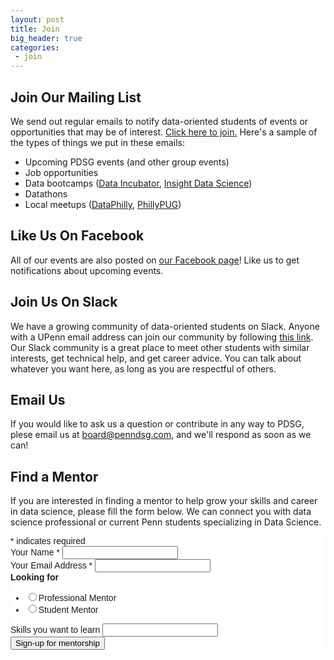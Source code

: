 ```yaml
---
layout: post
title: Join
big_header: true
categories:
 - join
---
```


## Join Our Mailing List

We send out regular emails to notify data-oriented students of events or opportunities that may be of interest. [Click here to join.](http://penndsg.us16.list-manage.com/subscribe?u=8d37ea8911e6f07a325e06b06&id=1b1f4112db) Here's a sample of the types of things we put in these emails:

- Upcoming PDSG events (and other group events)
- Job opportunities
- Data bootcamps ([Data Incubator](https://www.thedataincubator.com/), [Insight Data Science](http://insightdatascience.com/))
- Datathons
- Local meetups ([DataPhilly](https://www.meetup.com/DataPhilly/), [PhillyPUG](https://www.meetup.com/phillypug/))

## Like Us On Facebook

All of our events are also posted on [our Facebook page](https://www.facebook.com/PennDSG)! Like us to get notifications about upcoming events.

## Join Us On Slack

We have a growing community of data-oriented students on Slack. Anyone with a UPenn email address can join our community by following [this link](https://join.slack.com/t/pdsg/signup/). Our Slack community is a great place to meet other students with similar interests, get technical help, and get career advice. You can talk about whatever you want here, as long as you are respectful of others.

## Email Us

If you would like to ask us a question or contribute in any way to PDSG, plese email us at [board@penndsg.com](mailto:board@penndsg.com), and we'll respond as soon as we can!

## Find a Mentor

If you are interested in finding a mentor to help grow your skills and career in data science, please fill the form below. We can connect you with data science professional or current Penn students specializing in Data Science.

<!-- Begin MailChimp Signup Form -->
<link href="//cdn-images.mailchimp.com/embedcode/classic-10_7.css" rel="stylesheet" type="text/css">
<style type="text/css">
	#mc_embed_signup{background:#fff; clear:left; font:14px Helvetica,Arial,sans-serif; }
	/* Add your own MailChimp form style overrides in your site stylesheet or in this style block.
	   We recommend moving this block and the preceding CSS link to the HEAD of your HTML file. */
</style>
<div id="mc_embed_signup">
<form action="//penndsg.us16.list-manage.com/subscribe/post?u=8d37ea8911e6f07a325e06b06&amp;id=dbbf8a0139" method="post" id="mc-embedded-subscribe-form" name="mc-embedded-subscribe-form" class="validate" target="_blank" novalidate>
    <div id="mc_embed_signup_scroll">
<div class="indicates-required"><span class="asterisk">*</span> indicates required</div>
<div class="mc-field-group">
	<label for="mce-NAME">Your Name  <span class="asterisk">*</span>
</label>
	<input type="text" value="" name="NAME" class="required" id="mce-NAME">
</div>
<div class="mc-field-group">
	<label for="mce-EMAIL">Your Email Address  <span class="asterisk">*</span>
</label>
	<input type="email" value="" name="EMAIL" class="required email" id="mce-EMAIL">
</div>
<div class="mc-field-group input-group">
    <strong>Looking for </strong>
    <ul><li><input type="radio" value="Professional Mentor" name="MENTOR" id="mce-MENTOR-0"><label for="mce-MENTOR-0">Professional Mentor</label></li>
<li><input type="radio" value="Student Mentor" name="MENTOR" id="mce-MENTOR-1"><label for="mce-MENTOR-1">Student Mentor</label></li>
</ul>
</div>
<div class="mc-field-group">
	<label for="mce-MMERGE3">Skills you want to learn </label>
	<input type="text" value="" name="MMERGE3" class="" id="mce-MMERGE3">
</div>
	<div id="mce-responses" class="clear">
		<div class="response" id="mce-error-response" style="display:none"></div>
		<div class="response" id="mce-success-response" style="display:none"></div>
	</div>    <!-- real people should not fill this in and expect good things - do not remove this or risk form bot signups-->
    <div style="position: absolute; left: -5000px;" aria-hidden="true"><input type="text" name="b_8d37ea8911e6f07a325e06b06_dbbf8a0139" tabindex="-1" value=""></div>
    <div class="clear"><input type="submit" value="Sign-up for mentorship" name="subscribe" id="mc-embedded-subscribe" class="button"></div>
    </div>
</form>
</div>
<script type='text/javascript' src='//s3.amazonaws.com/downloads.mailchimp.com/js/mc-validate.js'></script><script type='text/javascript'>(function($) {window.fnames = new Array(); window.ftypes = new Array();fnames[1]='NAME';ftypes[1]='text';fnames[0]='EMAIL';ftypes[0]='email';fnames[2]='MENTOR';ftypes[2]='radio';fnames[3]='MMERGE3';ftypes[3]='text';}(jQuery));var $mcj = jQuery.noConflict(true);</script>
<!--End mc_embed_signup-->
